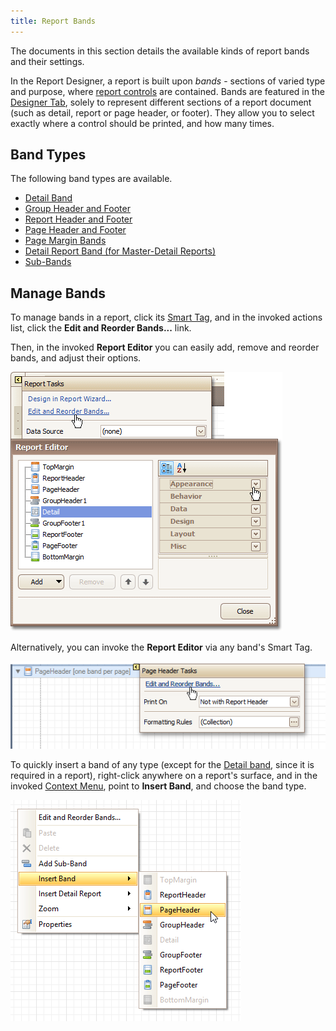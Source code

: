 ```yaml
---
title: Report Bands
---
```

The documents in this section details the available kinds of report bands and their settings.

In the Report Designer, a report is built upon _bands_ - sections of varied type and purpose, where [report controls](../../../../../interface-elements-for-desktop/articles/report-designer/report-designer-for-winforms/report-designer-reference/report-controls.md) are contained. Bands are featured in the [Designer Tab](../../../../../interface-elements-for-desktop/articles/report-designer/report-designer-for-winforms/report-designer-reference/report-designer-ui/designer-tab.md), solely to represent different sections of a report document (such as detail, report or page header, or footer). They allow you to select exactly where a control should be printed, and how many times.
 

## Band Types
The following band types are available.
* [Detail Band](../../../../../interface-elements-for-desktop/articles/report-designer/report-designer-for-winforms/report-designer-reference/report-bands/detail-band.md)
* [Group Header and Footer](../../../../../interface-elements-for-desktop/articles/report-designer/report-designer-for-winforms/report-designer-reference/report-bands/grouping-bands.md)
* [Report Header and Footer](../../../../../interface-elements-for-desktop/articles/report-designer/report-designer-for-winforms/report-designer-reference/report-bands/report-header-and-footer.md)
* [Page Header and Footer](../../../../../interface-elements-for-desktop/articles/report-designer/report-designer-for-winforms/report-designer-reference/report-bands/page-header-and-footer.md)
* [Page Margin Bands](../../../../../interface-elements-for-desktop/articles/report-designer/report-designer-for-winforms/report-designer-reference/report-bands/page-margin-bands.md)
* [Detail Report Band (for Master-Detail Reports)](../../../../../interface-elements-for-desktop/articles/report-designer/report-designer-for-winforms/report-designer-reference/report-bands/detail-report-band-for-master-detail-reports.md)
* [Sub-Bands](../../../../../interface-elements-for-desktop/articles/report-designer/report-designer-for-winforms/report-designer-reference/report-bands/sub-bands.md)

## Manage Bands
To manage bands in a report, click its [Smart Tag](../../../../../interface-elements-for-desktop/articles/report-designer/report-designer-for-winforms/report-designer-reference/report-designer-ui/smart-tag.md), and in the invoked actions list, click the **Edit and Reorder Bands...** link.

Then, in the invoked **Report Editor** you can easily add, remove and reorder bands, and adjust their options.

![RD_Bands_0](../../../../images/Img8294.png)

Alternatively, you can invoke the **Report Editor** via any band's Smart Tag.

![RD_Bands_1](../../../../images/Img8295.png)

To quickly insert a band of any type (except for the [Detail band](../../../../../interface-elements-for-desktop/articles/report-designer/report-designer-for-winforms/report-designer-reference/report-bands/detail-band.md), since it is required in a report), right-click anywhere on a report's surface, and in the invoked [Context Menu](../../../../../interface-elements-for-desktop/articles/report-designer/report-designer-for-winforms/report-designer-reference/report-designer-ui/context-menu.md), point to **Insert Band**, and choose the band type.

![RD_Elements_ContextMenu_PageHeader](../../../../images/Img11092.png)